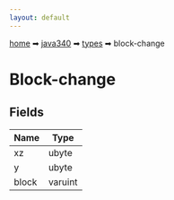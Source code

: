 ```yaml
---
layout: default
---
```


[home](/) ➡ [java340](/protocol/java340) ➡ [types](/protocol/java340/types) ➡ block-change

# Block-change

## Fields

Name | Type
---|---
xz | ubyte
y | ubyte
block | varuint

